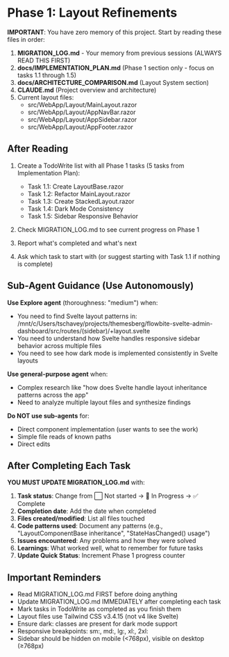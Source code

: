 # Phase 1: Layout Refinements

**IMPORTANT**: You have zero memory of this project. Start by reading these files in order:

1. **MIGRATION_LOG.md** - Your memory from previous sessions (ALWAYS READ THIS FIRST)
2. **docs/IMPLEMENTATION_PLAN.md** (Phase 1 section only - focus on tasks 1.1 through 1.5)
3. **docs/ARCHITECTURE_COMPARISON.md** (Layout System section)
4. **CLAUDE.md** (Project overview and architecture)
5. Current layout files:
   - src/WebApp/Layout/MainLayout.razor
   - src/WebApp/Layout/AppNavBar.razor
   - src/WebApp/Layout/AppSidebar.razor
   - src/WebApp/Layout/AppFooter.razor

## After Reading

1. Create a TodoWrite list with all Phase 1 tasks (5 tasks from Implementation Plan):
   - Task 1.1: Create LayoutBase.razor
   - Task 1.2: Refactor MainLayout.razor
   - Task 1.3: Create StackedLayout.razor
   - Task 1.4: Dark Mode Consistency
   - Task 1.5: Sidebar Responsive Behavior

2. Check MIGRATION_LOG.md to see current progress on Phase 1

3. Report what's completed and what's next

4. Ask which task to start with (or suggest starting with Task 1.1 if nothing is complete)

## Sub-Agent Guidance (Use Autonomously)

**Use Explore agent** (thoroughness: "medium") when:
- You need to find Svelte layout patterns in: /mnt/c/Users/tschavey/projects/themesberg/flowbite-svelte-admin-dashboard/src/routes/(sidebar)/+layout.svelte
- You need to understand how Svelte handles responsive sidebar behavior across multiple files
- You need to see how dark mode is implemented consistently in Svelte layouts

**Use general-purpose agent** when:
- Complex research like "how does Svelte handle layout inheritance patterns across the app"
- Need to analyze multiple layout files and synthesize findings

**Do NOT use sub-agents** for:
- Direct component implementation (user wants to see the work)
- Simple file reads of known paths
- Direct edits

## After Completing Each Task

**YOU MUST UPDATE MIGRATION_LOG.md** with:

1. **Task status**: Change from ⬜ Not started → 🚧 In Progress → ✅ Complete
2. **Completion date**: Add the date when completed
3. **Files created/modified**: List all files touched
4. **Code patterns used**: Document any patterns (e.g., "LayoutComponentBase inheritance", "StateHasChanged() usage")
5. **Issues encountered**: Any problems and how they were solved
6. **Learnings**: What worked well, what to remember for future tasks
7. **Update Quick Status**: Increment Phase 1 progress counter

## Important Reminders

- Read MIGRATION_LOG.md FIRST before doing anything
- Update MIGRATION_LOG.md IMMEDIATELY after completing each task
- Mark tasks in TodoWrite as completed as you finish them
- Layout files use Tailwind CSS v3.4.15 (not v4 like Svelte)
- Ensure dark: classes are present for dark mode support
- Responsive breakpoints: sm:, md:, lg:, xl:, 2xl:
- Sidebar should be hidden on mobile (<768px), visible on desktop (≥768px)
